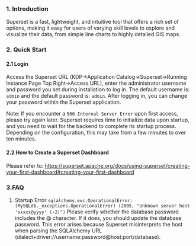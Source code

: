 ### 1. Introduction
Superset is a fast, lightweight, and intuitive tool that offers a rich set of options, making it easy for users of varying skill levels to explore and visualize their data, from simple line charts to highly detailed GIS maps.

### 2. Quick Start
#### 2.1 Login
Access the Superset URL (KDP->Application Catalog->Superset->Running Instance Page Top Right->Access URL), enter the administrator username and password you set during installation to log in. The default username is: `admin` and the default password is: `admin`.
After logging in, you can change your password within the Superset application.

Note: If you encounter a `500 Internal Server Error` upon first access, please try again later. Superset requires time to initialize data upon startup, and you need to wait for the backend to complete its startup process. Depending on the configuration, this may take from a few minutes to over ten minutes.

#### 2.2 How to Create a Superset Dashboard
Please refer to: https://superset.apache.org/docs/using-superset/creating-your-first-dashboard#creating-your-first-dashboard

### 3.FAQ

1. Startup Error
`sqlalchemy.exc.OperationalError: (MySQLdb._exceptions.OperationalError) (2005, "Unknown server host 'xxxxx@yyyy' (-2)")`
Please verify whether the database password includes the @ character. If it does, you should update the database password. This error arises because Superset misinterprets the host when parsing the SQLAlchemy URL (dialect+driver://username:password@host:port/database).